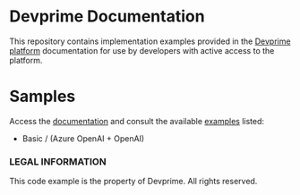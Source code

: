# Devprime Documentation
This repository contains implementation examples provided in the [Devprime platform](https://devprime.io) documentation for use by developers with active access to the platform.


# Samples
Access the [documentation](https://docs.devprime.io) and consult the available [examples](https://docs.devprime.io/examples/) listed:
- Basic / (Azure OpenAI + OpenAI)


### LEGAL INFORMATION
This code example is the property of Devprime. All rights reserved.
